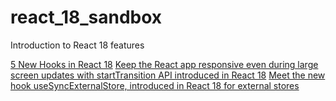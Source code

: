 # react_18_sandbox
Introduction to React 18 features

[5 New Hooks in React 18](https://betterprogramming.pub/5-new-hooks-in-react-18-300aa713cefe)
[Keep the React app responsive even during large screen updates with startTransition API introduced in React 18](https://blog.saeloun.com/2021/09/09/react-18-introduces-starttransition-api)
[Meet the new hook useSyncExternalStore, introduced in React 18 for external stores](https://blog.saeloun.com/2021/12/30/react-18-usesyncexternalstore-api)
